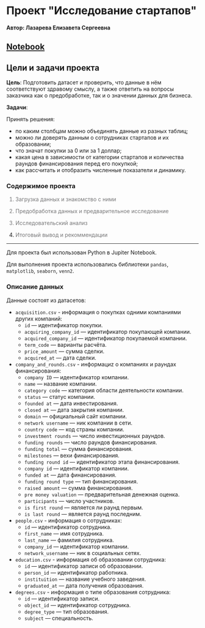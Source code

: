 # Проект "Исследование стартапов"

**Автор: Лазарева Елизавета Сергеевна**

## [Notebook](https://github.com/lazareva-liz/projects/blob/main/Исследование%20стартапов%20(Python)/Исследование%20стартапов.ipynb)

## Цели и задачи проекта
**Цель**: Подготовить датасет и проверить, что данные в нём соответствуют здравому смыслу, а также ответить на вопросы заказчика как о предобработке, так и о значении данных для бизнеса.


**Задачи**: 

Принять решения:
- по каким столбцам можно объединять данные из разных таблиц;
- можно ли доверять данным о сотрудниках стартапов и их образовании;
- что значат покупки за 0 или за 1 доллар;
- какая цена в зависимости от категории стартапов и количества раундов финансирования перед его покупкой;
- как рассчитать и отобразить численные показатели и динамику.


### Содержимое проекта

<font color='#777778'>   
    
1. Загрузка данных и знакомство с ними
    
2. Предобработка данных и предварительное исследование 
    
3. Исследовательский анализ
      
4. Итоговый вывод и рекоммендации</font>


---

Для проекта был использован Python в Jupiter Notebook.

Для выполнения проекта использовались библиотеки `pandas`, `matplotlib`, `seaborn`, `venn2`.

### Описание данных

Данные состоят из датасетов:
* `acquisition.csv` - информация о покупках одними компаниями других компаний:
    - `id` — идентификатор покупки.
    - `acquiring_company_id` — идентификатор покупающей компании.
    - `acquired_company_id` — идентификатор покупаемой компании.
    - `term_code` — варианты расчёта.
    - `price_amount` — сумма сделки.
    - `acquired_at` — дата сделки.
* `company_and_rounds.csv` - информациz о компаниях и раундах финансирования:
    - `company ID` — идентификатор компании.
    - `name` — название компании.
    - `category code` — категория области деятельности компании.
    - `status` — статус компании.
    - `founded at` — дата инвестирования.
    - `closed at` — дата закрытия компании.
    - `domain` — официальный сайт компании.
    - `network username` — ник компании в сети.
    - `country code` — код страны компании.
    - `investment rounds` — число инвестиционных раундов.
    - `funding rounds` — число раундов финансирования.
    - `funding total` — сумма финансирования.
    - `milestones` — вехи финансирования.
    - `funding round id` — идентификатор этапа финансирования.
    - `company id` — идентификатор компании.
    - `funded at` — дата финансирования.
    - `funding round type` — тип финансирования.
    - `raised amount` — сумма финансирования.
    - `pre money valuation` — предварительная денежная оценка.
    - `participants` — число участников.
    - `is first round` — является ли раунд первым.
    - `is last round` — является раунд последним.
* `people.csv` - информация о сотрудниках:
    - `id` — идентификатор сотрудника.
    - `first_name` — имя сотрудника.
    - `last_name` — фамилия сотрудника.
    - `company_id` — идентификатор компании.
    - `network_username` — ник в социальных сетях.
* `education.csv` - информация об образовании сотрудника:
    - `id` — идентификатор записи об образовании.
    - `person_id` — идентификатор работника.
    - `instituition` — название учебного заведения.
    - `graduated_at` — дата получения образования.
* `degrees.csv` - информация о типе образования сотрудника:
    - `id` — идентификатор записи.
    - `object_id` — идентификатор сотрудника.
    - `degree_type` — тип образования.
    - `subject` — специальность.

